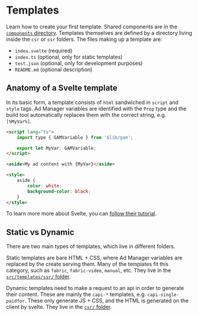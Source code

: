 # Templates

Learn how to create your first template. Shared components are in the
[`components` directory](components/).
Templates themselves are defined by a directory living inside the `csr` or `ssr`
folders. The files making up a template are:

- `index.svelte` (required)
- `index.ts` (optional, only for static templates)
- `test.json` (optional, only for development purposes)
- `README.md` (optional description)

## Anatomy of a Svelte template

In its basic form, a template consists of `html` sandwiched in `script` and `style` tags.
Ad Manager variables are identified with the `Prop` type and the build tool automatically
replaces them with the correct string, e.g. `[%MyVar%]`.

```html
<script lang="ts">
    import type { GAMVariable } from '$lib/gam';

    export let MyVar: GAMVariable;
</script>

<aside>My ad content with {MyVar}</aside>

<style>
    aside {
        color: white;
        background-color: black;
    }
</style>
```

To learn more more about Svelte, you can [follow their tutorial](https://svelte.dev/tutorial/basics).

## Static vs Dynamic

There are two main types of templates, which live in different folders.

Static templates are bare HTML + CSS, where Ad Manager variables are replaced by
the create serving them. Many of the templates fit this category, such as `fabric`,
`fabric-video`, `manual`, etc. They live in the [`src/templates/ssr/` folder](ssr/).

Dynamic templates need to make a request to an api in order to generate their
content. These are mainly the `capi-*` templates, e.g. `capi-single-paidfor`.
These only generate JS + CSS, and the HTML is generated on the client by svelte.
They live in the [`csr/` folder](csr/).
